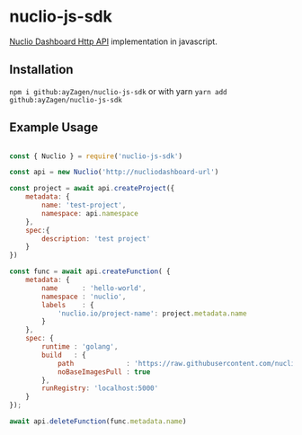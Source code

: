 # nuclio-js-sdk
[Nuclio Dashboard Http API](https://github.com/nuclio/nuclio/tree/master/cmd/dashboard) implementation in javascript.

## Installation

`npm i github:ayZagen/nuclio-js-sdk` or with yarn `yarn add github:ayZagen/nuclio-js-sdk`

## Example Usage 

```js

const { Nuclio } = require('nuclio-js-sdk')

const api = new Nuclio('http://nucliodashboard-url')

const project = await api.createProject({
    metadata: {
        name: 'test-project',
        namespace: api.namespace
    },
    spec:{
        description: 'test project'
    }
})

const func = await api.createFunction( {
    metadata: {
        name      : 'hello-world',
        namespace : 'nuclio',
        labels    : {
            'nuclio.io/project-name': project.metadata.name
        }
    },
    spec: {
        runtime : 'golang',
        build   : {
            path             : 'https://raw.githubusercontent.com/nuclio/nuclio/master/hack/examples/golang/helloworld/helloworld.go',
            noBaseImagesPull : true
        },
        runRegistry: 'localhost:5000'
    }
});

await api.deleteFunction(func.metadata.name)
```
